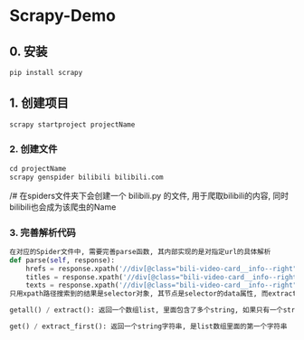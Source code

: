 # Scrapy-Demo

## 0. 安装
```python
pip install scrapy
```

## 1. 创建项目
```python
scrapy startproject projectName
```

### 2. 创建文件
```python
cd projectName
scrapy genspider bilibili bilibili.com        
```
/# 在spiders文件夹下会创建一个 bilibili.py 的文件, 用于爬取bilibili的内容, 同时bilibili也会成为该爬虫的Name

### 3. 完善解析代码
```python
在对应的Spider文件中, 需要完善parse函数, 其内部实现的是对指定url的具体解析
def parse(self, response):
    hrefs = response.xpath('//div[@class="bili-video-card__info--right"]/a/@href').extract()                                                    # 获取指定节点的属性内容 
    titles = response.xpath('//div[@class="bili-video-card__info--right"]//h3/@title').extract()                                                # 获取指定节点的属性内容
    texts = response.xpath('//div[@class="bili-video-card__info--right"]//a[@class="bili-video-card__info--owner"]/span/text()').extract()      # 获取指定节点的文本内容
只用xpath路径搜索到的结果是selector对象, 其节点是selector的data属性, 而extract和extract_first就是抽取data属性, get()和extract_fitst()效果相同, getall()和extract()效果相同

getall() / extract(): 返回一个数组list, 里面包含了多个string, 如果只有一个string, 则返回['ABC']这样的形式   

get() / extract_first(): 返回一个string字符串, 是list数组里面的第一个字符串
```
